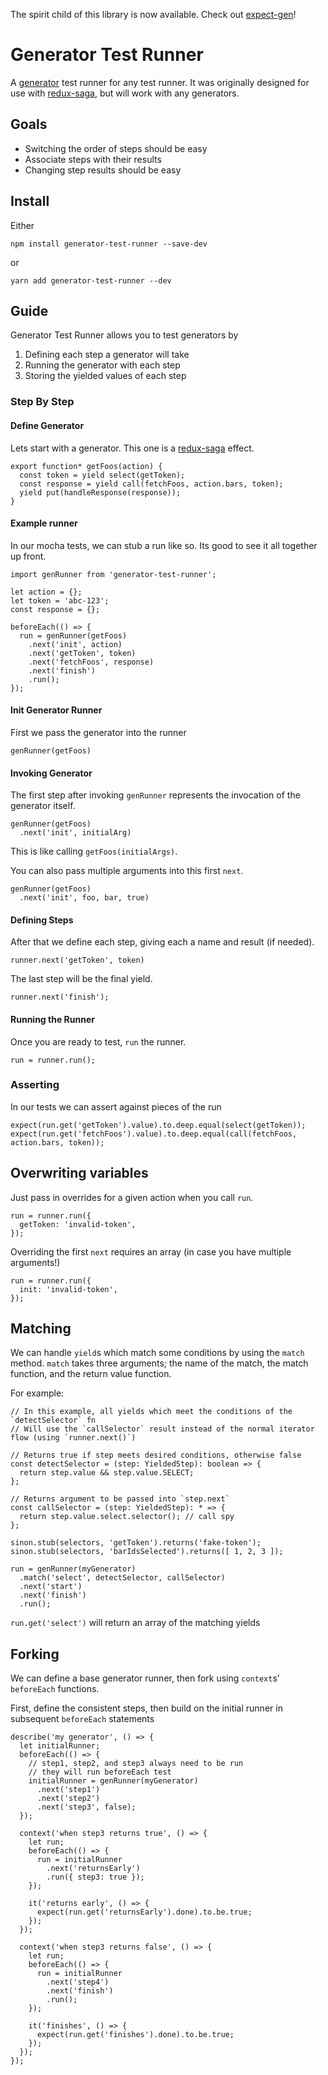 The spirit child of this library is now available.  Check out [expect-gen](https://github.com/jimbol/expect-gen)!

# Generator Test Runner
A [generator](https://developer.mozilla.org/en-US/docs/Web/JavaScript/Reference/Global_Objects/Generator) test runner for any test runner.  It was originally designed for use with [redux-saga](https://github.com/yelouafi/redux-saga), but will work with any generators.

## Goals
- Switching the order of steps should be easy
- Associate steps with their results
- Changing step results should be easy

## Install
Either
```
npm install generator-test-runner --save-dev
```
or
```
yarn add generator-test-runner --dev
```

## Guide
Generator Test Runner allows you to test generators by

1. Defining each step a generator will take
2. Running the generator with each step
3. Storing the yielded values of each step

### Step By Step
#### Define Generator
Lets start with a generator.  This one is a [redux-saga](https://github.com/redux-saga/redux-saga) effect.
```es6
export function* getFoos(action) {
  const token = yield select(getToken);
  const response = yield call(fetchFoos, action.bars, token);
  yield put(handleResponse(response));
}
```

#### Example runner
In our mocha tests, we can stub a run like so.  Its good to see it all together up front.
```es6
import genRunner from 'generator-test-runner';

let action = {};
let token = 'abc-123';
const response = {};

beforeEach(() => {
  run = genRunner(getFoos)
    .next('init', action)
    .next('getToken', token)
    .next('fetchFoos', response)
    .next('finish')
    .run();
});
```
#### Init Generator Runner
First we pass the generator into the runner
```es6
genRunner(getFoos)
```

#### Invoking Generator
The first step after invoking `genRunner` represents the invocation of the generator itself.
```es6
genRunner(getFoos)
  .next('init', initialArg)
```
This is like calling `getFoos(initialArgs)`.

You can also pass multiple arguments into this first `next`.
```es6
genRunner(getFoos)
  .next('init', foo, bar, true)
```

#### Defining Steps
After that we define each step, giving each a name and result (if needed).
```es6
runner.next('getToken', token)
```

The last step will be the final yield.
```es6
runner.next('finish');
```

#### Running the Runner
Once you are ready to test, `run` the runner.
```es6
run = runner.run();
```

### Asserting
In our tests we can assert against pieces of the run
```es6
expect(run.get('getToken').value).to.deep.equal(select(getToken));
expect(run.get('fetchFoos').value).to.deep.equal(call(fetchFoos, action.bars, token));
```

## Overwriting variables
Just pass in overrides for a given action when you call `run`.
```es6
run = runner.run({
  getToken: 'invalid-token',
});
```

Overriding the first `next` requires an array (in case you have multiple arguments!)
```es6
run = runner.run({
  init: 'invalid-token',
});
```

## Matching
We can handle `yield`s which match some conditions by using the `match` method.  `match` takes three arguments; the name of the match, the match function, and the return value function.

For example:
```es6
// In this example, all yields which meet the conditions of the `detectSelector` fn
// Will use the `callSelector` result instead of the normal iterator flow (using `runner.next()`)

// Returns true if step meets desired conditions, otherwise false
const detectSelector = (step: YieldedStep): boolean => {
  return step.value && step.value.SELECT;
};

// Returns argument to be passed into `step.next`
const callSelector = (step: YieldedStep): * => {
  return step.value.select.selector(); // call spy
};

sinon.stub(selectors, 'getToken').returns('fake-token');
sinon.stub(selectors, 'barIdsSelected').returns([ 1, 2, 3 ]);

run = genRunner(myGenerator)
  .match('select', detectSelector, callSelector)
  .next('start')
  .next('finish')
  .run();
```

`run.get('select')` will return an array of the matching yields

## Forking
We can define a base generator runner, then fork using `context`s' `beforeEach` functions.

First, define the consistent steps, then build on the initial runner in subsequent `beforeEach` statements
```es6
describe('my generator', () => {
  let initialRunner;
  beforeEach(() => {
    // step1, step2, and step3 always need to be run
    // they will run beforeEach test
    initialRunner = genRunner(myGenerator)
      .next('step1')
      .next('step2')
      .next('step3', false);
  });

  context('when step3 returns true', () => {
    let run;
    beforeEach(() => {
      run = initialRunner
        .next('returnsEarly')
        .run({ step3: true });
    });

    it('returns early', () => {
      expect(run.get('returnsEarly').done).to.be.true;
    });
  });

  context('when step3 returns false', () => {
    let run;
    beforeEach(() => {
      run = initialRunner
        .next('step4')
        .next('finish')
        .run();
    });

    it('finishes', () => {
      expect(run.get('finishes').done).to.be.true;
    });
  });
});
```
